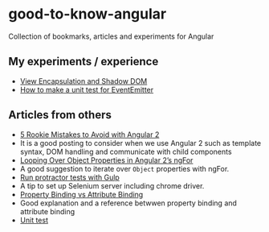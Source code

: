 # good-to-know-angular
Collection of bookmarks, articles and experiments for Angular

## My experiments / experience
- [View Encapsulation and Shadow DOM](https://github.com/TOKOFE/good-to-know-about-Angular2/blob/master/ViewEncapsulation.md)
- [How to make a unit test for EventEmitter](https://github.com/TOKOFE/good-to-know-about-Angular2/blob/master/UnitTest-EventEmitter.md)

## Articles from others

- [5 Rookie Mistakes to Avoid with Angular 2](http://angularjs.blogspot.ca/2016/04/5-rookie-mistakes-to-avoid-with-angular.html)
 - It is a good posting to consider when we use Angular 2 such as template syntax, DOM handling and communicate with child components
- [Looping Over Object Properties in Angular 2’s ngFor](https://webcake.co/object-properties-in-angular-2s-ngfor/)
 - A good suggestion to iterate over `Object` properties with ngFor. 
- [Run protractor tests with Gulp](https://github.com/TOKOFE/good-to-know-about-Angular2/blob/master/e2e-protractor-test.md)
 - A tip to set up Selenium server including chrome driver.
- [Property Binding vs Attribute Binding](https://github.com/TOKOFE/good-to-know-about-Angular2/blob/master/property-attribute-binding.md)
 - Good explanation and a reference betwwen property binding and attribute binding
- [Unit test](https://medium.com/google-developer-experts/angular-2-unit-testing-with-jasmine-defe20421584#.485imuc0a)
